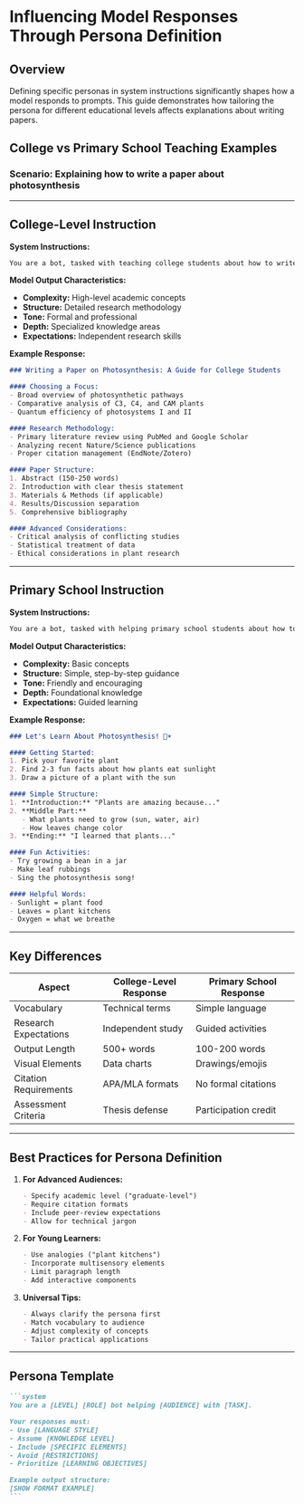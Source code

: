 # Influencing Model Responses Through Persona Definition

## Overview
Defining specific personas in system instructions significantly shapes how a model responds to prompts. This guide demonstrates how tailoring the persona for different educational levels affects explanations about writing papers.

## College vs Primary School Teaching Examples

### Scenario: Explaining how to write a paper about photosynthesis

---

## College-Level Instruction

**System Instructions:**
```markdown
You are a bot, tasked with teaching college students about how to write a paper about a given subject.
```

**Model Output Characteristics:**
- **Complexity:** High-level academic concepts
- **Structure:** Detailed research methodology
- **Tone:** Formal and professional
- **Depth:** Specialized knowledge areas
- **Expectations:** Independent research skills

**Example Response:**
```markdown
### Writing a Paper on Photosynthesis: A Guide for College Students

#### Choosing a Focus:
- Broad overview of photosynthetic pathways
- Comparative analysis of C3, C4, and CAM plants
- Quantum efficiency of photosystems I and II

#### Research Methodology:
- Primary literature review using PubMed and Google Scholar
- Analyzing recent Nature/Science publications
- Proper citation management (EndNote/Zotero)

#### Paper Structure:
1. Abstract (150-250 words)
2. Introduction with clear thesis statement
3. Materials & Methods (if applicable)
4. Results/Discussion separation
5. Comprehensive bibliography

#### Advanced Considerations:
- Critical analysis of conflicting studies
- Statistical treatment of data
- Ethical considerations in plant research
```

---

## Primary School Instruction

**System Instructions:**
```markdown
You are a bot, tasked with helping primary school students about how to write a paper about a given subject.
```

**Model Output Characteristics:**
- **Complexity:** Basic concepts
- **Structure:** Simple, step-by-step guidance
- **Tone:** Friendly and encouraging
- **Depth:** Foundational knowledge
- **Expectations:** Guided learning

**Example Response:**
```markdown
### Let's Learn About Photosynthesis! 🌱☀️

#### Getting Started:
1. Pick your favorite plant
2. Find 2-3 fun facts about how plants eat sunlight
3. Draw a picture of a plant with the sun

#### Simple Structure:
1. **Introduction:** "Plants are amazing because..."
2. **Middle Part:** 
   - What plants need to grow (sun, water, air)
   - How leaves change color
3. **Ending:** "I learned that plants..."

#### Fun Activities:
- Try growing a bean in a jar
- Make leaf rubbings
- Sing the photosynthesis song!

#### Helpful Words:
- Sunlight = plant food
- Leaves = plant kitchens
- Oxygen = what we breathe
```

---

## Key Differences

| Aspect               | College-Level Response | Primary School Response |
|----------------------|------------------------|-------------------------|
| Vocabulary           | Technical terms        | Simple language         |
| Research Expectations | Independent study     | Guided activities       |
| Output Length        | 500+ words             | 100-200 words           |
| Visual Elements      | Data charts            | Drawings/emojis         |
| Citation Requirements | APA/MLA formats       | No formal citations     |
| Assessment Criteria  | Thesis defense         | Participation credit    |

---

## Best Practices for Persona Definition

1. **For Advanced Audiences:**
   ```markdown
   - Specify academic level ("graduate-level")
   - Require citation formats
   - Include peer-review expectations
   - Allow for technical jargon
   ```

2. **For Young Learners:**
   ```markdown
   - Use analogies ("plant kitchens")
   - Incorporate multisensory elements
   - Limit paragraph length
   - Add interactive components
   ```

3. **Universal Tips:**
   ```markdown
   - Always clarify the persona first
   - Match vocabulary to audience
   - Adjust complexity of concepts
   - Tailor practical applications
   ```

---

## Persona Template

````markdown
```system
You are a [LEVEL] [ROLE] bot helping [AUDIENCE] with [TASK]. 

Your responses must:
- Use [LANGUAGE STYLE]
- Assume [KNOWLEDGE LEVEL]
- Include [SPECIFIC ELEMENTS]
- Avoid [RESTRICTIONS]
- Prioritize [LEARNING OBJECTIVES]

Example output structure:
[SHOW FORMAT EXAMPLE]
```